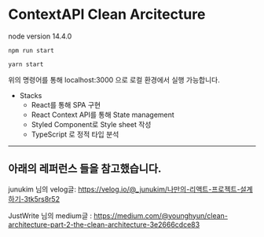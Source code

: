 # ContextAPI Clean Arcitecture

node version 14.4.0

```
npm run start
```

```
yarn start
```

위의 명령어를 통해 localhost:3000 으로 로컬 환경에서 실행 가능합니다.

- Stacks
  - React를 통해 SPA 구현
  - React Context API를 통해 State management
  - Styled Component로 Style sheet 작성
  - TypeScript 로 정적 타입 분석


 <hr/>

## 아래의 레퍼런스 들을 참고했습니다.
junukim 님의 velog글:  https://velog.io/@_junukim/나만의-리액트-프로젝트-설계하기-3tk5rs8r52 

JustWrite 님의 medium글 : https://medium.com/@younghyun/clean-architecture-part-2-the-clean-architecture-3e2666cdce83

